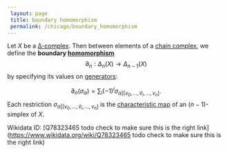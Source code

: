 ```yaml
---
 layout: page
 title: boundary homomorphism
 permalink: /chicago/boundary_homomorphism
---
```

Let $X$ be a [∆-complex](https://mathgloss.github.io/MathGloss/∆-complex). Then between elements of a [chain complex](https://mathgloss.github.io/MathGloss/chain_complex), we define the **boundary [homomorphism](https://mathgloss.github.io/MathGloss/group_homomorphism)** $$\partial_n: \Delta_n(X) \to \Delta_{n-1}(X)$$ by specifying its values on [generators](https://mathgloss.github.io/MathGloss/generate_a_free_algebra): 

$$\partial_n(\sigma_\alpha)= \sum_i(-1)^i\sigma_{\alpha|[v_0,\dots,\hat v_i,\dots, v_n]}.$$ Each restriction $\sigma_{\alpha|[v_0,\dots,\hat v_i,\dots, v_n]}$ is the [characteristic map](https://mathgloss.github.io/MathGloss/characteristic_map_of_open_simplex) of an $(n-1)$-simplex of $X$.

Wikidata ID: [Q78323465 todo check to make sure this is the right link](https://www.wikidata.org/wiki/Q78323465 todo check to make sure this is the right link)